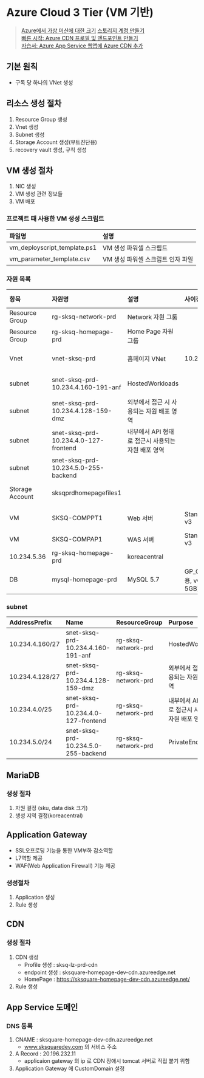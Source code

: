 # Azure Cloud 3 Tier (VM 기반)

> [Azure에서 가상 머신에 대한 크기](https://docs.microsoft.com/ko-kr/azure/virtual-machines/sizes)
> [스토리지 계정 만들기](https://docs.microsoft.com/ko-kr/azure/storage/common/storage-account-create?tabs=azure-powershell)  
> [빠른 시작: Azure CDN 프로필 및 엔드포인트 만들기](https://docs.microsoft.com/ko-kr/azure/cdn/cdn-create-new-endpoint)  
> [자습서: Azure App Service 웹앱에 Azure CDN 추가](https://docs.microsoft.com/ko-kr/azure/cdn/cdn-add-to-web-app)  

## 기본 원칙
- 구독 당 하나의 VNet 생성

## 리소스 생성 절차
1. Resource Group 생성 
2. Vnet 생성 
3. Subnet 생성 
4. Storage Account 생성(부트진단용) 
5. recovery vault 생성, 규칙 생성

## VM 생성 절차
1. NIC 생성 
2. VM 생성 관련 정보들 
3. VM 배포
### 프로젝트 때 사용한 VM 생성 스크립트  
| 파일명 | 설명 | 
|:---|:---|  
| vm_deployscript_template.ps1 | VM 생성 파워셀 스크립트 |  
| vm_parameter_template.csv | VM 생성 파워셀 스크립트 인자 파일 |   

### 자원 목록    
| 항목 | 자원명 | 설명 | 사이징 | end point | Resource Group | Location |  
|:---|:---|:---|:---|:---|:---|:---| 
| Resource Group | rg-sksq-network-prd | Network 자원 그룹 | | | | koreacentral | 
| Resource Group | rg-sksq-homepage-prd | Home Page 자원 그룹 | | | | koreacentral | 
| Vnet | vnet-sksq-prd | 홈페이지 VNet | 10.234.4.0/22 | | rg-sksq-network-prd | koreacentral |  
| subnet | snet-sksq-prd-10.234.4.160-191-anf | HostedWorkloads | | 10.234.4.160/27 | rg-sksq-network-prd | koreacentral |  
| subnet | snet-sksq-prd-10.234.4.128-159-dmz | 외부에서 접근 시 사용되는 자원 배포 영역 | | 10.234.4.128/27 | rg-sksq-network-prd | koreacentral |   
| subnet | snet-sksq-prd-10.234.4.0-127-frontend | 내부에서 API 형태로 접근시 사용되는 자원 배포 영역 | | 10.234.4.0/25 | rg-sksq-network-prd | koreacentral |  
| subnet | snet-sksq-prd-10.234.5.0-255-backend | | | 10.234.5.0/24 | rg-sksq-network-prd | koreacentral |  
| Storage Account | sksqprdhomepagefiles1 | | | PE-sksqprdhompagefiles1 | rg-sksq-homepage-prd | koreacentral |
| VM | SKSQ-COMPPT1 | Web 서버 | Standard D8s v3 | 10.234.4.134 | rg-sksq-homepage-prd | koreacentral |  
| VM | SKSQ-COMPAP1 | WAS 서버 | Standard D8s v3 | 
10.234.5.36 |rg-sksq-homepage-prd | koreacentral |
| DB | mysql-homepage-prd | MySQL 5.7 | GP_Gen5_8(범용, vCore 8개, 5GB) | PE-sksqhomepageprdmysql | rg-sksq-homepage-prd | koreacentral |


### subnet
| AddressPrefix | Name | ResourceGroup | Purpose |
|:---|:---|:---|:---|
| 10.234.4.160/27 | snet-sksq-prd-10.234.4.160-191-anf | rg-sksq-network-prd | HostedWorkloads |
| 10.234.4.128/27 | snet-sksq-prd-10.234.4.128-159-dmz | rg-sksq-network-prd | 외부에서 접근 시 사용되는 자원 배포 영역 | 
| 10.234.4.0/25 | snet-sksq-prd-10.234.4.0-127-frontend | rg-sksq-network-prd | 내부에서 API 형태로 접근시 사용되는 자원 배포 영역 |
| 10.234.5.0/24 | snet-sksq-prd-10.234.5.0-255-backend | rg-sksq-network-prd | PrivateEndpoints | |


## MariaDB
### 생성 절차
1. 자원 결정 (sku, data disk 크기)
2. 생성 지역 결정(koreacentral)

## Application Gateway
- SSL오프로딩 기능을 통한 VM부하 감소역할
- L7역할 제공
- WAF(Web Application Firewall) 기능 제공

### 생성절차
1. Application 생성
2. Rule 생성


## CDN 
### 생성 절차
1. CDN 생성
   - Profile 생성 : sksq-lz-prd-cdn
   - endpoint 생성 : sksquare-homepage-dev-cdn.azureedge.net
   - HomePage : https://sksquare-homepage-dev-cdn.azureedge.net/
2. Rule 생성

## App Service 도메인

### DNS 등록
1. CNAME : sksquare-homepage-dev-cdn.azureedge.net
   - www.sksquaredev.com 의 서비스 주소
2. A Record : 20.196.232.11
   - applicaion gateway 의 ip 로 CDN 장애시 tomcat 서버로 직접 붙기 위함
3. Application Gateway 에 CustomDomain 설정
